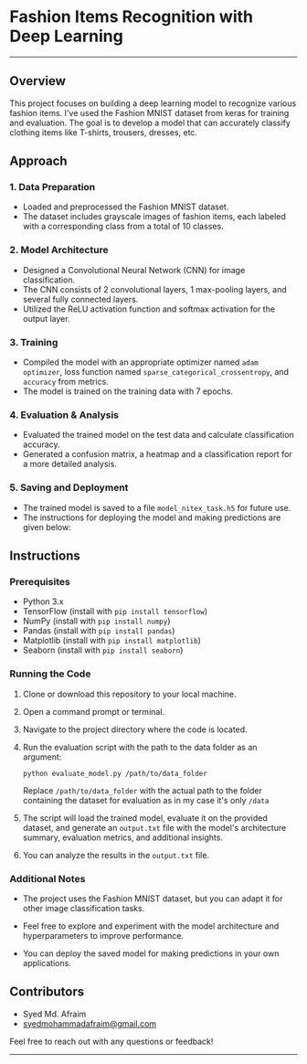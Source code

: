 # Fashion Items Recognition with Deep Learning

----
## Overview

This project focuses on building a deep learning model to recognize various fashion items. I've used the Fashion MNIST dataset from keras for training and evaluation. The goal is to develop a model that can accurately classify clothing items like T-shirts, trousers, dresses, etc.

## Approach

### 1. Data Preparation
- Loaded and preprocessed the Fashion MNIST dataset.
- The dataset includes grayscale images of fashion items, each labeled with a corresponding class from a total of 10 classes.

### 2. Model Architecture
- Designed a Convolutional Neural Network (CNN) for image classification.
- The CNN consists of 2 convolutional layers, 1 max-pooling layers, and several fully connected layers.
- Utilized the ReLU activation function and softmax activation for the output layer.

### 3. Training
- Compiled the model with an appropriate optimizer named `adam optimizer`, loss function named `sparse_categorical_crossentropy`, and `accuracy` from metrics.
- The model is trained on the training data with 7 epochs.

### 4. Evaluation & Analysis
- Evaluated the trained model on the test data and calculate classification accuracy.
- Generated a confusion matrix, a heatmap and a classification report for a more detailed analysis.

### 5. Saving and Deployment
- The trained model is saved to a file  `model_nitex_task.h5` for future use.
- The instructions for deploying the model and making predictions are given below:

## Instructions

### Prerequisites

- Python 3.x
- TensorFlow (install with `pip install tensorflow`)
- NumPy (install with `pip install numpy`)
- Pandas (install with `pip install pandas`)
- Matplotlib (install with `pip install matplotlib`)
- Seaborn (install with `pip install seaborn`)

### Running the Code

1. Clone or download this repository to your local machine.

2. Open a command prompt or terminal.

3. Navigate to the project directory where the code is located.

4. Run the evaluation script with the path to the data folder as an argument:

   ```
   python evaluate_model.py /path/to/data_folder
   ```

   Replace `/path/to/data_folder` with the actual path to the folder containing the dataset for evaluation as in my case it's only `/data`

5. The script will load the trained model, evaluate it on the provided dataset, and generate an `output.txt` file with the model's architecture summary, evaluation metrics, and additional insights.

6. You can analyze the results in the `output.txt` file.

### Additional Notes

- The project uses the Fashion MNIST dataset, but you can adapt it for other image classification tasks.

- Feel free to explore and experiment with the model architecture and hyperparameters to improve performance.

- You can deploy the saved model for making predictions in your own applications.

## Contributors

- Syed Md. Afraim
- syedmohammadafraim@gmail.com

Feel free to reach out with any questions or feedback!

---
